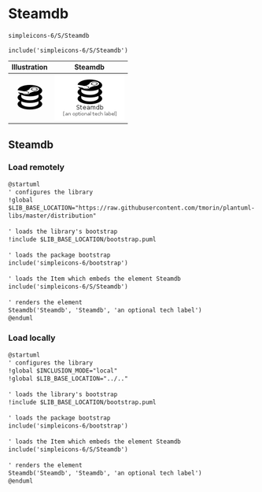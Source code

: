 # Steamdb


```text
simpleicons-6/S/Steamdb
```

```text
include('simpleicons-6/S/Steamdb')
```



| Illustration | Steamdb |
| :---: | :---: |
| ![illustration for Illustration](../../simpleicons-6/S/Steamdb.png) | ![illustration for Steamdb](../../simpleicons-6/S/Steamdb.Local.png) |




## Steamdb

### Load remotely
```plantuml
@startuml
' configures the library
!global $LIB_BASE_LOCATION="https://raw.githubusercontent.com/tmorin/plantuml-libs/master/distribution"

' loads the library's bootstrap
!include $LIB_BASE_LOCATION/bootstrap.puml

' loads the package bootstrap
include('simpleicons-6/bootstrap')

' loads the Item which embeds the element Steamdb
include('simpleicons-6/S/Steamdb')

' renders the element
Steamdb('Steamdb', 'Steamdb', 'an optional tech label')
@enduml
```

### Load locally
```plantuml
@startuml
' configures the library
!global $INCLUSION_MODE="local"
!global $LIB_BASE_LOCATION="../.."

' loads the library's bootstrap
!include $LIB_BASE_LOCATION/bootstrap.puml

' loads the package bootstrap
include('simpleicons-6/bootstrap')

' loads the Item which embeds the element Steamdb
include('simpleicons-6/S/Steamdb')

' renders the element
Steamdb('Steamdb', 'Steamdb', 'an optional tech label')
@enduml
```

